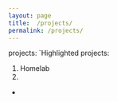 ```yaml
---
layout: page
title:  /projects/
permalink: /projects/
---
```

projects: `Highlighted projects:
1. Homelab
2.
-
